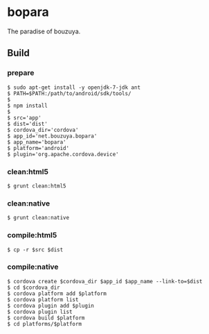 bopara
==============================================================================

The paradise of bouzuya.

Build
------------------------------------------------------------------------------

### prepare

    $ sudo apt-get install -y openjdk-7-jdk ant
    $ PATH=$PATH:/path/to/android/sdk/tools/
    $
    $ npm install
    $
    $ src='app'
    $ dist='dist'
    $ cordova_dir='cordova'
    $ app_id='net.bouzuya.bopara'
    $ app_name='bopara'
    $ platform='android'
    $ plugin='org.apache.cordova.device'

### clean:html5

    $ grunt clean:html5

### clean:native

    $ grunt clean:native

### compile:html5

    $ cp -r $src $dist

### compile:native

    $ cordova create $cordova_dir $app_id $app_name --link-to=$dist
    $ cd $cordova_dir 
    $ cordova platform add $platform
    $ cordova platform list
    $ cordova plugin add $plugin
    $ cordova plugin list
    $ cordova build $platform
    $ cd platforms/$platform

